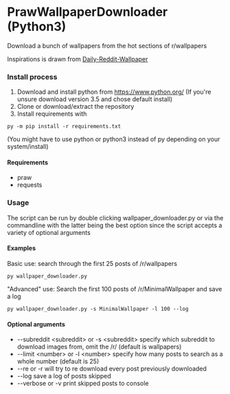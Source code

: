 # PrawWallpaperDownloader (Python3)

Download a bunch of wallpapers from the hot sections of r/wallpapers

Inspirations is drawn from [Daily-Reddit-Wallpaper](https://github.com/ssimunic/Daily-Reddit-Wallpaper)

### Install process
1. Download and install python from https://www.python.org/ (If you're unsure download version 3.5 and chose default install)
2. Clone or download/extract the repository
3. Install requirements with 
```
py -m pip install -r requirements.txt
```
(You might have to use python or python3 instead of py depending on your system/install)

#### Requirements
* praw
* requests

### Usage
The script can be run by double clicking wallpaper_downloader.py or via the commandline with the latter being the best option since the script accepts a variety of optional arguments
#### Examples
Basic use: search through the first 25 posts of /r/wallpapers
```
py wallpaper_downloader.py
```
"Advanced" use: Search the first 100 posts of /r/MinimalWallpaper and save a log
```
py wallpaper_downloader.py -s MinimalWallpaper -l 100 --log
```

#### Optional arguments
* --subreddit \<subreddit> or -s \<subreddit> specify which subreddit to download images from, omit the /r/ (default is wallpapers)
* --limit \<number> or -l \<number> specify how many posts to search as a whole number (default is 25)
* --re or -r will try to re download every post previously downloaded
* --log save a log of posts skipped
* --verbose or -v print skipped posts to console
